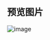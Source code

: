 ##
## 预览图片
![image](https://github.com/153437803/Gesture/blob/master/Screenrecorder-2018-10-08.gif )

